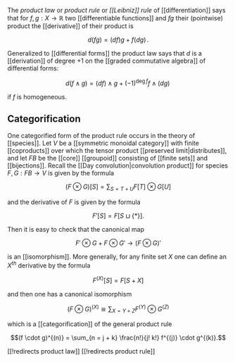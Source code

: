 
The _product law_ or _product rule_ or _[[Leibniz]] rule_ of [[differentiation]] says that for $f,g : X \to \mathbb{R}$ two [[differentiable functions]] and $f g$ their (pointwise) product the [[derivative]] of their product is

$$
  d (f g) = (d f) g + f (d g)
  \,.
$$

Generalized to [[differential forms]] the product law says that $d$ is a [[derivation]] of degree +1 on the [[graded commutative algebra]] of differential forms:

$$
  d (f \wedge g) = (d f) \wedge g + (-1)^{\deg f} f \wedge (d g)
  \,
$$

if $f$ is homogeneous. 

## Categorification 

One categorified form of the product rule occurs in the theory of [[species]]. Let $V$ be a [[symmetric monoidal category]] with finite [[coproducts]] over which the tensor product [[preserved limit|distributes]], and let $FB$ be the [[core]] [[groupoid]] consisting of [[finite sets]] and [[bijections]]. Recall the [[Day convolution|convolution product]] for species $F, G: FB \to V$ is given by the formula 

$$(F \otimes G)[S] = \sum_{S = T + U} F[T] \otimes G[U]$$ 

and the derivative of $F$ is given by the formula 

$$F'[S] = F[S \sqcup \{\ast\}].$$ 

Then it is easy to check that the canonical map 

$$F' \otimes G + F \otimes G' \to (F \otimes G)'$$ 

is an [[isomorphism]]. More generally, for any finite set $X$ one can define an $X^{th}$ derivative by the formula 

$$F^{(X)}[S] = F[S + X]$$ 

and then one has a canonical isomorphism 

$$(F \otimes G)^{(X)} \cong \sum_{X = Y + Z} F^{(Y)} \otimes G^{(Z)}$$ 

which is a [[categorification]] of the general product rule 

$$(f \cdot g)^{(n)} = \sum_{n = j + k} \frac{n!}{j! k!} f^{(j)} \cdot g^{(k)}.$$ 

 
[[!redirects product law]]
[[!redirects product rule]]

